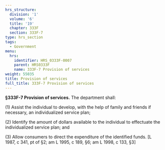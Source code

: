 ```yaml
---
hrs_structure:
  division: '1'
  volume: '6'
  title: '19'
  chapter: 333F
  section: 333F-7
type: hrs_section
tags:
  - Government
menu:
  hrs:
    identifier: HRS_0333F-0007
    parent: HRS0333F
    name: 333F-7 Provision of services
weight: 55035
title: Provision of services
full_title: 333F-7 Provision of services
---
```

**§333F-7 Provision of services.** The department shall:

(1) Assist the individual to develop, with the help of family and friends if necessary, an individualized service plan;

(2) Identify the amount of dollars available to the individual to effectuate the individualized service plan; and

(3) Allow consumers to direct the expenditure of the identified funds. [L 1987, c 341, pt of §2; am L 1995, c 189, §6; am L 1998, c 133, §3]